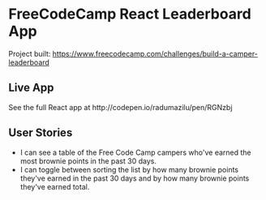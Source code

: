 # FreeCodeCamp React Leaderboard App
Project built: https://www.freecodecamp.com/challenges/build-a-camper-leaderboard


<h2>Live App</h2>
See the full React app at http://codepen.io/radumazilu/pen/RGNzbj


<h2>User Stories</h2>
<ul>
<li>I can see a table of the Free Code Camp campers who've earned the most brownie points in the past 30 days.</li>
<li> I can toggle between sorting the list by how many brownie points they've earned in the past 30 days and by how many brownie points they've earned total.</li>
</ul>
